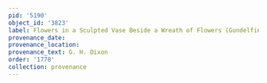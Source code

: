 ```yaml
---
pid: '5190'
object_id: '3823'
label: Flowers in a Sculpted Vase Beside a Wreath of Flowers (Gundelfingen)
provenance_date:
provenance_location:
provenance_text: G. H. Dixon
order: '1778'
collection: provenance
---
```

